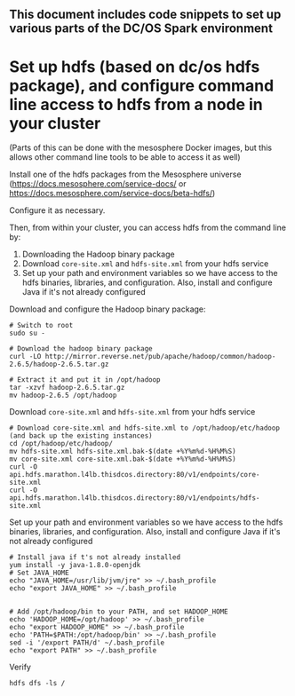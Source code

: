 ## This document includes code snippets to set up various parts of the DC/OS Spark environment

# Set up hdfs (based on dc/os hdfs package), and configure command line access to hdfs from a node in your cluster
(Parts of this can be done with the mesosphere Docker images, but this allows other command line tools to be able to access it as well)

Install one of the hdfs packages from the Mesosphere universe (https://docs.mesosphere.com/service-docs/ or https://docs.mesosphere.com/service-docs/beta-hdfs/)

Configure it as necessary.

Then, from within your cluster, you can access hdfs from the command line by:
1. Downloading the Hadoop binary package
2. Download `core-site.xml` and `hdfs-site.xml` from your hdfs service
3. Set up your path and environment variables so we have access to the hdfs binaries, libraries, and configuration.  Also, install and configure Java if it's not already configured

Download and configure the Hadoop binary package:
```
# Switch to root
sudo su -

# Download the hadoop binary package
curl -LO http://mirror.reverse.net/pub/apache/hadoop/common/hadoop-2.6.5/hadoop-2.6.5.tar.gz

# Extract it and put it in /opt/hadoop
tar -xzvf hadoop-2.6.5.tar.gz
mv hadoop-2.6.5 /opt/hadoop
```

Download `core-site.xml` and `hdfs-site.xml` from your hdfs service 

```
# Download core-site.xml and hdfs-site.xml to /opt/hadoop/etc/hadoop (and back up the existing instances)
cd /opt/hadoop/etc/hadoop/
mv hdfs-site.xml hdfs-site.xml.bak-$(date +%Y%m%d-%H%M%S)
mv core-site.xml core-site.xml.bak-$(date +%Y%m%d-%H%M%S)
curl -O api.hdfs.marathon.l4lb.thisdcos.directory:80/v1/endpoints/core-site.xml
curl -O api.hdfs.marathon.l4lb.thisdcos.directory:80/v1/endpoints/hdfs-site.xml
```

Set up your path and environment variables so we have access to the hdfs binaries, libraries, and configuration.  Also, install and configure Java if it's not already configured
```
# Install java if t's not already installed
yum install -y java-1.8.0-openjdk
# Set JAVA_HOME
echo "JAVA_HOME=/usr/lib/jvm/jre" >> ~/.bash_profile
echo "export JAVA_HOME" >> ~/.bash_profile


# Add /opt/hadoop/bin to your PATH, and set HADOOP_HOME
echo 'HADOOP_HOME=/opt/hadoop' >> ~/.bash_profile
echo "export HADOOP_HOME" >> ~/.bash_profile
echo 'PATH=$PATH:/opt/hadoop/bin' >> ~/.bash_profile
sed -i '/export PATH/d' ~/.bash_profile 
echo "export PATH" >> ~/.bash_profile
```

Verify
```
hdfs dfs -ls /
```